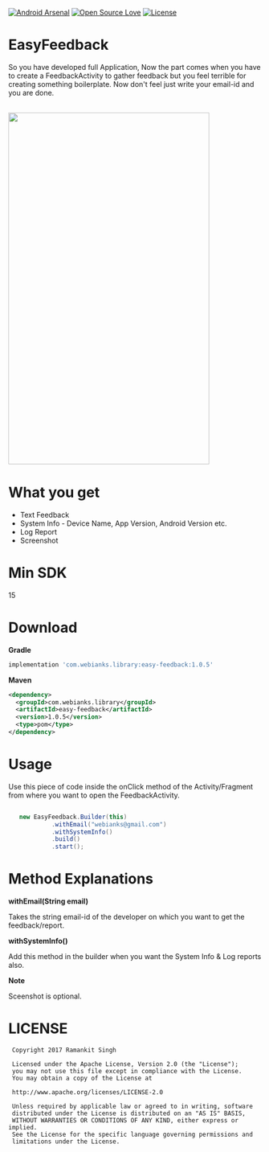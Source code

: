 <a href="https://android-arsenal.com/details/1/5062"><img src="https://img.shields.io/badge/Android%20Arsenal-EasyFeedback-blue.svg?style=flat-square" border="0" alt="Android Arsenal"></a>
[![Open Source Love](https://badges.frapsoft.com/os/v1/open-source.svg?v=102)](http://www.apache.org/licenses/LICENSE-2.0)
[![License](https://img.shields.io/badge/License-Apache--2.0-brightgreen.svg)](https://github.com/webianks/EasyFeedback/blob/master/LICENCE)

# EasyFeedback
So you have developed full Application, Now the part comes when you have to create a FeedbackActivity to gather feedback but you feel terrible for creating something boilerplate. Now don't feel just write your email-id and you are done.
<br><br>

<img src="https://github.com/webianks/EasyFeedback/blob/master/screenshots/screen_one.png" height="700" width="400" >

# What you get

<ul>
<li>Text Feedback</li>
<li>System Info - Device Name, App Version, Android Version etc.</li>
<li>Log Report</li>
<li>Screenshot</li>
</ul>

# Min SDK
15

# Download

**Gradle**

```groovy
implementation 'com.webianks.library:easy-feedback:1.0.5'
```
**Maven**

```xml
<dependency>
  <groupId>com.webianks.library</groupId>
  <artifactId>easy-feedback</artifactId>
  <version>1.0.5</version>
  <type>pom</type>
</dependency>
```


# Usage

Use this piece of code inside the onClick method of the Activity/Fragment from where you want to open the FeedbackActivity.

```java

   new EasyFeedback.Builder(this)
            .withEmail("webianks@gmail.com")
            .withSystemInfo()
            .build()
            .start();
```
# Method Explanations

**withEmail(String email)**

Takes the string email-id of the developer on which you want to get the feedback/report.

**withSystemInfo()**

Add this method in the builder when you want the System Info & Log reports also.

**Note**

Sceenshot is optional.

# LICENSE

```
 Copyright 2017 Ramankit Singh 

 Licensed under the Apache License, Version 2.0 (the "License");
 you may not use this file except in compliance with the License.
 You may obtain a copy of the License at

 http://www.apache.org/licenses/LICENSE-2.0

 Unless required by applicable law or agreed to in writing, software
 distributed under the License is distributed on an "AS IS" BASIS,
 WITHOUT WARRANTIES OR CONDITIONS OF ANY KIND, either express or implied.
 See the License for the specific language governing permissions and
 limitations under the License.
 
 ```
